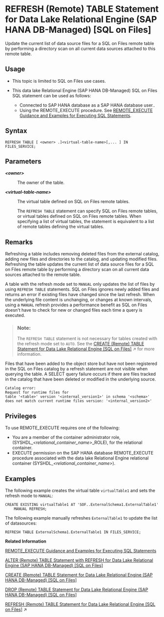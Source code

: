 <!-- loio054b15028fcc43dba2b047f8dbe6b42b -->

# REFRESH \(Remote\) TABLE Statement for Data Lake Relational Engine \(SAP HANA DB-Managed\) \[SQL on Files\]

Update the current list of data source files for a SQL on Files remote table by performing a directory scan on all current data sources attached to this remote table.



<a name="loio054b15028fcc43dba2b047f8dbe6b42b__section_inj_b3b_nqb"/>

## Usage

-   This topic is limited to SQL on Files use cases.

-   This data lake Relational Engine \(SAP HANA DB-Managed\) SQL on Files SQL statement can be used as follows:

    -   Connected to SAP HANA database as a SAP HANA database user..
    -   Using the REMOTE\_EXECUTE procedure. See [REMOTE\_EXECUTE Guidance and Examples for Executing SQL Statements](../030-sql-statements/remote-execute-guidance-and-examples-for-executing-sql-statements-fd99ac0.md).





## Syntax

```
REFRESH TABLE [ <owner> .]<virtual-table-name>[,... ] IN FILES_SERVICE;
```



## Parameters


<dl>
<dt><b>

*<owner\>*

</b></dt>
<dd>

The owner of the table.



</dd><dt><b>

*<virtual-table-name\>*

</b></dt>
<dd>

The virtual table defined on SQL on Files remote tables.

The `REFRESH TABLE` statement can specify SQL on Files remote tables, or virtual tables defined on SQL on Files remote tables. When specifying a list of virtual tables, the statement is equivalent to a list of remote tables defining the virtual tables.



</dd>
</dl>



## Remarks

Refreshing a table includes removing deleted files from the external catalog, adding new files and directories to the catalog, and updating modified files. Refreshing the table updates the current list of data source files for a SQL on Files remote table by performing a directory scan on all current data sources attached to the remote table.

A table with the refresh mode set to `MANUAL` only updates the list of files by using `REFRESH TABLE` statements. SQL on Files ignores newly added files and returns an error if existing files have changed since the last refresh. When the underlying file content is unchanging, or changes at known intervals, using a `MANUAL` refresh provides a performance benefit as SQL on Files doesn't have to check for new or changed files each time a query is executed.

> ### Note:  
> The `REFRESH TABLE` statement is not necessary for tables created with the refresh mode set to `AUTO`. See the [CREATE (Remote) TABLE Statement for Data Lake Relational Engine \[SQL on Files\]](https://help.sap.com/viewer/19b3964099384f178ad08f2d348232a9/2024_3_QRC/en-US/beffc07c515540088d372197c9eee191.html "Create a remote table managed by SQL on Files.") :arrow_upper_right: for more information.

Files that have been added to the object store but have not been registered in the SQL on Files catalog by a refresh statement are not visible when querying the table. A SELECT query failure occurs if there are files tracked in the catalog that have been deleted or modified in the underlying source.

```
Catalog error:
Request for runtime files for 
table '<table>' version '<internal_version1>' in schema '<schema>' 
does not match current runtime files version: '<internal_version2>'
```



<a name="loio054b15028fcc43dba2b047f8dbe6b42b__section_l3n_psd_j4b"/>

## Privileges

To use REMOTE\_EXECUTE requires one of the following:

-   You are a member of the container administrator role, \(SYSHDL\_*<relational\_container\_name\>*\_ROLE\), for the relational container.
-   EXECUTE permission on the SAP HANA database REMOTE\_EXECUTE procedure associated with the data lake Relational Engine relational container \(SYSHDL\_*<relational\_container\_name\>*\).



## Examples

The following example creates the virtual table `virtualTable1` and sets the refresh mode to `MANUAL`:

```
CREATE EXISTING virtualTable1 AT 'SOF..ExternalSchema1.ExternalTable1'
	MANUAL REFRESH;
```

The following example manually refreshes `ExternalTable1` to update the list of datasources:

```
REFRESH TABLE ExternalSchema1.ExternalTable1 IN FILES_SERVICE;
```

**Related Information**  


[REMOTE\_EXECUTE Guidance and Examples for Executing SQL Statements](../030-sql-statements/remote-execute-guidance-and-examples-for-executing-sql-statements-fd99ac0.md "To run data lake Relational Engine SQL statements using the SAP HANA database REMOTE_EXECUTE or REMOTE_EXECUTE_DDL procedure, you embed the SQL syntax within the procedure.")

[ALTER \(Remote\) TABLE Statement with REFRESH for Data Lake Relational Engine \(SAP HANA DB-Managed\) \[SQL on Files\]](alter-remote-table-statement-with-refresh-for-data-lake-relational-engine-sap-hana-db-man-ff7b384.md "Alter the refresh mode of a table.")

[CREATE \(Remote\) TABLE Statement for Data Lake Relational Engine \(SAP HANA DB-Managed\) \[SQL on Files\]](create-remote-table-statement-for-data-lake-relational-engine-sap-hana-db-managed-sql-on-24e694b.md "Create a remote table managed by SQL on Files.")

[DROP \(Remote\) TABLE Statement for Data Lake Relational Engine \(SAP HANA DB-Managed\) \[SQL on Files\]](drop-remote-table-statement-for-data-lake-relational-engine-sap-hana-db-managed-sql-on-fi-ca1e55d.md "Drop a remote table from a SQL on Files external catalog.")

[REFRESH (Remote) TABLE Statement for Data Lake Relational Engine \[SQL on Files\]](https://help.sap.com/viewer/19b3964099384f178ad08f2d348232a9/2024_3_QRC/en-US/e2756579d6354112a5e5e0f9fe0c2ccb.html "Update the current list of data source files for a SQL on Files remote table by performing a directory scan on all current data sources attached to this remote table.") :arrow_upper_right:

